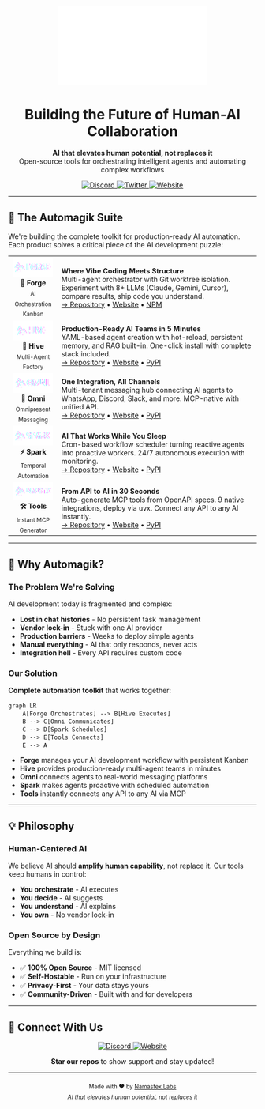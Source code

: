 <p align="center">
  <img src="./assets/nmstx.svg" alt="Namastex Labs" width="300">
</p>

<h1 align="center">Building the Future of Human-AI Collaboration</h1>

<p align="center">
  <strong>AI that elevates human potential, not replaces it</strong><br>
  Open-source tools for orchestrating intelligent agents and automating complex workflows
</p>

<p align="center">
  <a href="https://discord.gg/xcW8c7fF3R">
    <img src="https://img.shields.io/discord/1095114867012292758?style=for-the-badge&logo=discord&logoColor=white&color=5865F2&label=Join%20Discord" alt="Discord">
  </a>
  <a href="https://twitter.com/namastexlabs">
    <img src="https://img.shields.io/badge/Follow-@namastexlabs-000000?style=for-the-badge&logo=x&logoColor=white" alt="Twitter">
  </a>
  <a href="https://namastex.ai">
    <img src="https://img.shields.io/badge/Visit-namastex.ai-00D9FF?style=for-the-badge&logo=data:image/svg+xml;base64,PHN2ZyB3aWR0aD0iMjQiIGhlaWdodD0iMjQiIHZpZXdCb3g9IjAgMCAyNCAyNCIgZmlsbD0ibm9uZSIgeG1sbnM9Imh0dHA6Ly93d3cudzMub3JnLzIwMDAvc3ZnIj48cGF0aCBkPSJNMTIgMkw0IDZWMTJDNCAxNi40MiA3LjU4IDIwIDE2IDE2IDIyVjZMMTIgMloiIHN0cm9rZT0id2hpdGUiIHN0cm9rZS13aWR0aD0iMiIgc3Ryb2tlLWxpbmVjYXA9InJvdW5kIiBzdHJva2UtbGluZWpvaW49InJvdW5kIi8+PC9zdmc+" alt="Website">
  </a>
</p>

---

## 🌟 The Automagik Suite

We're building the complete toolkit for production-ready AI automation. Each product solves a critical piece of the AI development puzzle:

<table>
<tr>
<td width="20%" align="center">
  <img src="./assets/forge-logo.svg" alt="Forge" width="80"><br>
  <strong>🔧 Forge</strong><br>
  <sub>AI Orchestration Kanban</sub>
</td>
<td width="80%">
  <strong>Where Vibe Coding Meets Structure</strong><br>
  Multi-agent orchestrator with Git worktree isolation. Experiment with 8+ LLMs (Claude, Gemini, Cursor), compare results, ship code you understand.<br>
  <a href="https://github.com/namastexlabs/automagik-forge">→ Repository</a> •
  <a href="https://forge.automag.ik">Website</a> •
  <a href="https://www.npmjs.com/package/automagik-forge">NPM</a>
</td>
</tr>

<tr>
<td width="20%" align="center">
  <img src="./assets/hive-logo.svg" alt="Hive" width="80"><br>
  <strong>🐝 Hive</strong><br>
  <sub>Multi-Agent Factory</sub>
</td>
<td width="80%">
  <strong>Production-Ready AI Teams in 5 Minutes</strong><br>
  YAML-based agent creation with hot-reload, persistent memory, and RAG built-in. One-click install with complete stack included.<br>
  <a href="https://github.com/namastexlabs/automagik-hive">→ Repository</a> •
  <a href="https://hive.automag.ik">Website</a> •
  <a href="https://pypi.org/project/automagik-hive">PyPI</a>
</td>
</tr>

<tr>
<td width="20%" align="center">
  <img src="./assets/omni-logo.svg" alt="Omni" width="80"><br>
  <strong>📱 Omni</strong><br>
  <sub>Omnipresent Messaging</sub>
</td>
<td width="80%">
  <strong>One Integration, All Channels</strong><br>
  Multi-tenant messaging hub connecting AI agents to WhatsApp, Discord, Slack, and more. MCP-native with unified API.<br>
  <a href="https://github.com/namastexlabs/automagik-omni">→ Repository</a> •
  <a href="https://omni.automag.ik">Website</a> •
  <a href="https://pypi.org/project/automagik-omni">PyPI</a>
</td>
</tr>

<tr>
<td width="20%" align="center">
  <img src="./assets/spark-logo.svg" alt="Spark" width="80"><br>
  <strong>⚡ Spark</strong><br>
  <sub>Temporal Automation</sub>
</td>
<td width="80%">
  <strong>AI That Works While You Sleep</strong><br>
  Cron-based workflow scheduler turning reactive agents into proactive workers. 24/7 autonomous execution with monitoring.<br>
  <a href="https://github.com/namastexlabs/automagik-spark">→ Repository</a> •
  <a href="https://spark.automag.ik">Website</a> •
  <a href="https://pypi.org/project/automagik-spark">PyPI</a>
</td>
</tr>

<tr>
<td width="20%" align="center">
  <img src="./assets/tools-logo.svg" alt="Tools" width="80"><br>
  <strong>🛠️ Tools</strong><br>
  <sub>Instant MCP Generator</sub>
</td>
<td width="80%">
  <strong>From API to AI in 30 Seconds</strong><br>
  Auto-generate MCP tools from OpenAPI specs. 9 native integrations, deploy via uvx. Connect any API to any AI instantly.<br>
  <a href="https://github.com/namastexlabs/automagik-tools">→ Repository</a> •
  <a href="https://tools.automag.ik">Website</a> •
  <a href="https://pypi.org/project/automagik-tools">PyPI</a>
</td>
</tr>
</table>

---

## 🎯 Why Automagik?

### The Problem We're Solving

AI development today is fragmented and complex:
- **Lost in chat histories** - No persistent task management
- **Vendor lock-in** - Stuck with one AI provider
- **Production barriers** - Weeks to deploy simple agents
- **Manual everything** - AI that only responds, never acts
- **Integration hell** - Every API requires custom code

### Our Solution

**Complete automation toolkit** that works together:

```mermaid
graph LR
    A[Forge Orchestrates] --> B[Hive Executes]
    B --> C[Omni Communicates]
    C --> D[Spark Schedules]
    D --> E[Tools Connects]
    E --> A
```

- **Forge** manages your AI development workflow with persistent Kanban
- **Hive** provides production-ready multi-agent teams in minutes
- **Omni** connects agents to real-world messaging platforms
- **Spark** makes agents proactive with scheduled automation
- **Tools** instantly connects any API to any AI via MCP

---

## 💡 Philosophy

### Human-Centered AI

We believe AI should **amplify human capability**, not replace it. Our tools keep humans in control:

- **You orchestrate** - AI executes
- **You decide** - AI suggests
- **You understand** - AI explains
- **You own** - No vendor lock-in

### Open Source by Design

Everything we build is:
- ✅ **100% Open Source** - MIT licensed
- ✅ **Self-Hostable** - Run on your infrastructure
- ✅ **Privacy-First** - Your data stays yours
- ✅ **Community-Driven** - Built with and for developers

---

## 🔗 Connect With Us

<p align="center">
  <a href="https://discord.gg/xcW8c7fF3R">
    <img src="https://img.shields.io/discord/1095114867012292758?style=for-the-badge&logo=discord&logoColor=white&color=5865F2" alt="Discord">
  </a>
  <a href="https://namastex.ai">
    <img src="https://img.shields.io/badge/Website-namastex.ai-00D9FF?style=for-the-badge" alt="Website">
  </a>
</p>

<p align="center">
  <strong>Star our repos</strong> to show support and stay updated!
</p>

---

<p align="center">
  <sub>Made with ❤️ by <a href="https://namastex.ai">Namastex Labs</a></sub><br>
  <sub><em>AI that elevates human potential, not replaces it</em></sub>
</p>